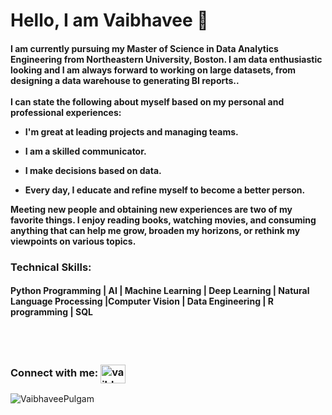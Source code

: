 <h1>Hello, I am Vaibhavee 👋</h1>
<h4>I am currently pursuing my Master of Science in Data Analytics Engineering from Northeastern University, Boston. I am data enthusiastic looking and I am always forward to working on large datasets, from designing a data warehouse to generating BI reports..</br></br>
I can state the following about myself based on my personal and professional experiences:</br>


- I'm great at leading projects and managing teams.</br>

- I am a skilled communicator.</br>

- I make decisions based on data.</br>

- Every day, I educate and refine myself to become a better person.</br>

Meeting new people and obtaining new experiences are two of my favorite things. I enjoy reading books, watching movies, and consuming anything that can help me grow, broaden my horizons, or rethink my viewpoints on various topics.</br>
</h4>
<h3>Technical Skills:</br></h3>

<h4>Python Programming | AI | Machine Learning | Deep Learning | Natural Language Processing |Computer Vision | Data Engineering | R programming | SQL </h4></br></br>
<h3>Connect with me:
<a href="https://www.linkedin.com/in/vaibhavee-pulgam" target="blank"><img align="center" src="https://cdn.jsdelivr.net/npm/simple-icons@3.0.1/icons/linkedin.svg" alt="vaibhaveepulgam" height="30" width="40" /></a></h3>
</p>
<p align="left"> <img src="https://komarev.com/ghpvc/?username=VaibhaveePulgam&label=Profile%20views&color=0e75b6&style=flat" alt="VaibhaveePulgam" /> </p>
